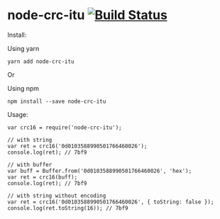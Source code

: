 node-crc-itu [![Build Status](https://travis-ci.org/KarlosQ/node-crc-itu.png?branch=master)](https://travis-ci.org/KarlosQ/node-crc-itu)
=======

Install:

Using yarn
```
yarn add node-crc-itu 
```

Or

Using npm
```
npm install --save node-crc-itu 
```

Usage:

```
var crc16 = require('node-crc-itu');

// with string
var ret = crc16('0d0103588990501766460026');
console.log(ret); // 7bf9

// with buffer
var buff = Buffer.from('0d0103588990501766460026', 'hex');
var ret = crc16(buff);
console.log(ret); // 7bf9

// with string without encoding
var ret = crc16('0d0103588990501766460026', { toString: false });
console.log(ret.toString(16)); // 7bf9
```
